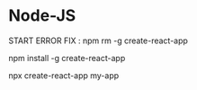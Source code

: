 # Node-JS

START ERROR FIX :
npm rm -g create-react-app

npm install -g create-react-app

npx create-react-app my-app
